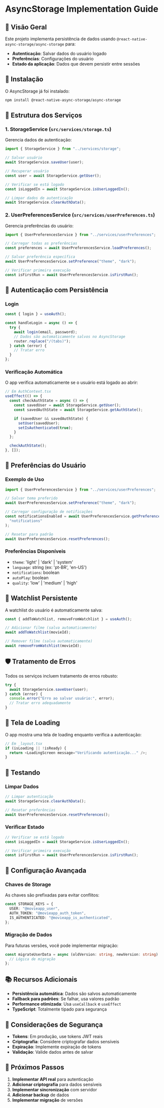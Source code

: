 # AsyncStorage Implementation Guide

## 📱 Visão Geral

Este projeto implementa persistência de dados usando `@react-native-async-storage/async-storage` para:

- **Autenticação**: Salvar dados do usuário logado
- **Preferências**: Configurações do usuário
- **Estado da aplicação**: Dados que devem persistir entre sessões

## 🚀 Instalação

O AsyncStorage já foi instalado:

```bash
npm install @react-native-async-storage/async-storage
```

## 📁 Estrutura dos Serviços

### 1. **StorageService** (`src/services/storage.ts`)

Gerencia dados de autenticação:

```typescript
import { StorageService } from "../services/storage";

// Salvar usuário
await StorageService.saveUser(user);

// Recuperar usuário
const user = await StorageService.getUser();

// Verificar se está logado
const isLoggedIn = await StorageService.isUserLoggedIn();

// Limpar dados de autenticação
await StorageService.clearAuthData();
```

### 2. **UserPreferencesService** (`src/services/userPreferences.ts`)

Gerencia preferências do usuário:

```typescript
import { UserPreferencesService } from "../services/userPreferences";

// Carregar todas as preferências
const preferences = await UserPreferencesService.loadPreferences();

// Salvar preferência específica
await UserPreferencesService.setPreference("theme", "dark");

// Verificar primeira execução
const isFirstRun = await UserPreferencesService.isFirstRun();
```

## 🔐 Autenticação com Persistência

### Login

```typescript
const { login } = useAuth();

const handleLogin = async () => {
  try {
    await login(email, password);
    // Dados são automaticamente salvos no AsyncStorage
    router.replace("/(tabs)");
  } catch (error) {
    // Tratar erro
  }
};
```

### Verificação Automática

O app verifica automaticamente se o usuário está logado ao abrir:

```typescript
// Em AuthContext.tsx
useEffect(() => {
  const checkAuthState = async () => {
    const savedUser = await StorageService.getUser();
    const savedAuthState = await StorageService.getAuthState();

    if (savedUser && savedAuthState) {
      setUser(savedUser);
      setIsAuthenticated(true);
    }
  };

  checkAuthState();
}, []);
```

## 🎨 Preferências do Usuário

### Exemplo de Uso

```typescript
import { UserPreferencesService } from "../services/userPreferences";

// Salvar tema preferido
await UserPreferencesService.setPreference("theme", "dark");

// Carregar configuração de notificações
const notificationsEnabled = await UserPreferencesService.getPreference(
  "notifications"
);

// Resetar para padrão
await UserPreferencesService.resetPreferences();
```

### Preferências Disponíveis

- `theme`: 'light' | 'dark' | 'system'
- `language`: string (ex: 'pt-BR', 'en-US')
- `notifications`: boolean
- `autoPlay`: boolean
- `quality`: 'low' | 'medium' | 'high'

## 🔄 Watchlist Persistente

A watchlist do usuário é automaticamente salva:

```typescript
const { addToWatchlist, removeFromWatchlist } = useAuth();

// Adicionar filme (salva automaticamente)
await addToWatchlist(movieId);

// Remover filme (salva automaticamente)
await removeFromWatchlist(movieId);
```

## 🛡️ Tratamento de Erros

Todos os serviços incluem tratamento de erros robusto:

```typescript
try {
  await StorageService.saveUser(user);
} catch (error) {
  console.error("Erro ao salvar usuário:", error);
  // Tratar erro adequadamente
}
```

## 📱 Tela de Loading

O app mostra uma tela de loading enquanto verifica a autenticação:

```typescript
// Em _layout.tsx
if (isLoading || !isReady) {
  return <LoadingScreen message="Verificando autenticação..." />;
}
```

## 🧪 Testando

### Limpar Dados

```typescript
// Limpar autenticação
await StorageService.clearAuthData();

// Resetar preferências
await UserPreferencesService.resetPreferences();
```

### Verificar Estado

```typescript
// Verificar se está logado
const isLoggedIn = await StorageService.isUserLoggedIn();

// Verificar primeira execução
const isFirstRun = await UserPreferencesService.isFirstRun();
```

## 🔧 Configuração Avançada

### Chaves de Storage

As chaves são prefixadas para evitar conflitos:

```typescript
const STORAGE_KEYS = {
  USER: "@movieapp_user",
  AUTH_TOKEN: "@movieapp_auth_token",
  IS_AUTHENTICATED: "@movieapp_is_authenticated",
};
```

### Migração de Dados

Para futuras versões, você pode implementar migração:

```typescript
const migrateUserData = async (oldVersion: string, newVersion: string) => {
  // Lógica de migração
};
```

## 📚 Recursos Adicionais

- **Persistência automática**: Dados são salvos automaticamente
- **Fallback para padrões**: Se falhar, usa valores padrão
- **Performance otimizada**: Usa `useCallback` e `useEffect`
- **TypeScript**: Totalmente tipado para segurança

## 🚨 Considerações de Segurança

- **Tokens**: Em produção, use tokens JWT reais
- **Criptografia**: Considere criptografar dados sensíveis
- **Expiração**: Implemente expiração de tokens
- **Validação**: Valide dados antes de salvar

## 🔄 Próximos Passos

1. **Implementar API real** para autenticação
2. **Adicionar criptografia** para dados sensíveis
3. **Implementar sincronização** com servidor
4. **Adicionar backup** de dados
5. **Implementar migração** de versões

